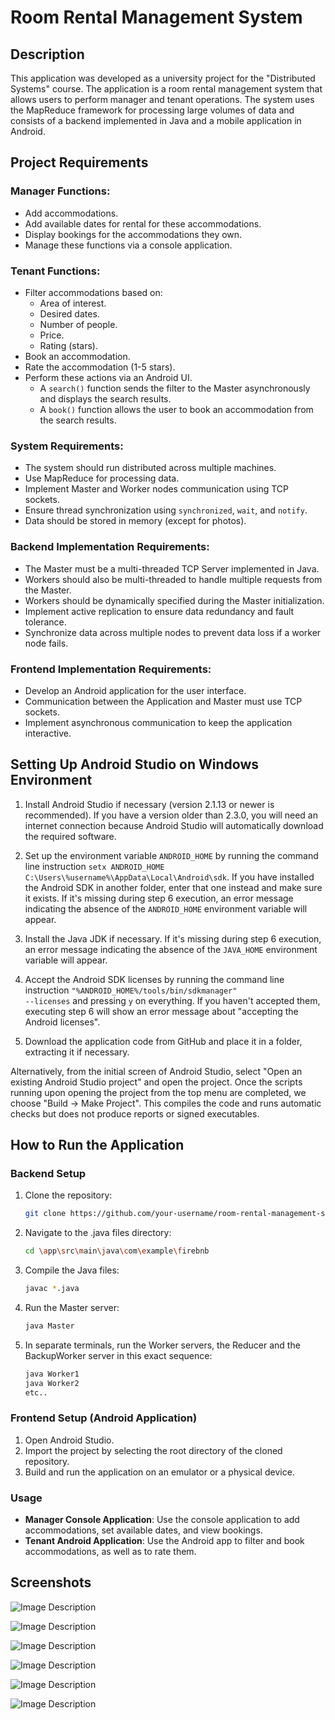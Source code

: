 # Room Rental Management System

## Description
This application was developed as a university project for the "Distributed Systems" course. The application is a room rental management system that allows users to perform manager and tenant operations. The system uses the MapReduce framework for processing large volumes of data and consists of a backend implemented in Java and a mobile application in Android.

## Project Requirements
### Manager Functions:
- Add accommodations.
- Add available dates for rental for these accommodations.
- Display bookings for the accommodations they own.
- Manage these functions via a console application.

### Tenant Functions:
- Filter accommodations based on:
  - Area of interest.
  - Desired dates.
  - Number of people.
  - Price.
  - Rating (stars).
- Book an accommodation.
- Rate the accommodation (1-5 stars).
- Perform these actions via an Android UI.
  - A `search()` function sends the filter to the Master asynchronously and displays the search results.
  - A `book()` function allows the user to book an accommodation from the search results.

### System Requirements:
- The system should run distributed across multiple machines.
- Use MapReduce for processing data.
- Implement Master and Worker nodes communication using TCP sockets.
- Ensure thread synchronization using `synchronized`, `wait`, and `notify`.
- Data should be stored in memory (except for photos).

### Backend Implementation Requirements:
- The Master must be a multi-threaded TCP Server implemented in Java.
- Workers should also be multi-threaded to handle multiple requests from the Master.
- Workers should be dynamically specified during the Master initialization.
- Implement active replication to ensure data redundancy and fault tolerance.
- Synchronize data across multiple nodes to prevent data loss if a worker node fails.

### Frontend Implementation Requirements:
- Develop an Android application for the user interface.
- Communication between the Application and Master must use TCP sockets.
- Implement asynchronous communication to keep the application interactive.

## Setting Up Android Studio on Windows Environment

1. Install Android Studio if necessary (version 2.1.13 or newer is recommended). If you have a version older than 2.3.0, you will need an internet connection because Android Studio will automatically download the required software.

2. Set up the environment variable <code>ANDROID_HOME</code> by running the command line instruction <code>setx ANDROID_HOME C:\\Users\\%username%\\AppData\\Local\\Android\\sdk</code>. If you have installed the Android SDK in another folder, enter that one instead and make sure it exists. If it's missing during step 6 execution, an error message indicating the absence of the <code>ANDROID_HOME</code> environment variable will appear.

3. Install the Java JDK if necessary. If it's missing during step 6 execution, an error message indicating the absence of the <code>JAVA_HOME</code> environment variable will appear.

4. Accept the Android SDK licenses by running the command line instruction <code>"%ANDROID_HOME%/tools/bin/sdkmanager" --licenses</code> and pressing <code>y</code> on everything. If you haven't accepted them, executing step 6 will show an error message about "accepting the Android licenses".

5. Download the application code from GitHub and place it in a folder, extracting it if necessary.

Alternatively, from the initial screen of Android Studio, select "Open an existing Android Studio project" and open the project. Once the scripts running upon opening the project from the top menu are completed, we choose "Build -> Make Project". This compiles the code and runs automatic checks but does not produce reports or signed executables.


## How to Run the Application

### Backend Setup
1. Clone the repository:
    ```bash
    git clone https://github.com/your-username/room-rental-management-system.git](https://github.com/PanagiotisEvaggelou/FireBnb.git
    ```
2. Navigate to the .java files directory:
    ```bash
    cd \app\src\main\java\com\example\firebnb
    ```
3. Compile the Java files:
    ```bash
    javac *.java
    ```
4. Run the Master server:
    ```bash
    java Master
    ```
6. In separate terminals, run the Worker servers, the Reducer and the BackupWorker server in this exact sequence:
    ```bash
    java Worker1
    java Worker2
    etc..
    ```

### Frontend Setup (Android Application)
1. Open Android Studio.
2. Import the project by selecting the root directory of the cloned repository.
3. Build and run the application on an emulator or a physical device.

### Usage
- **Manager Console Application**: Use the console application to add accommodations, set available dates, and view bookings.
- **Tenant Android Application**: Use the Android app to filter and book accommodations, as well as to rate them.

## Screenshots
![Image Description](img/Screenshot1.png)

![Image Description](img/Screenshot2.png)

![Image Description](img/Screenshot3.png)

![Image Description](img/Screenshot4.png)

![Image Description](img/Screenshot5.png)

![Image Description](img/Screenshot6.png)

